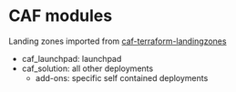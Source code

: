 # CAF modules

Landing zones imported from [caf-terraform-landingzones](https://github.com/Azure/caf-terraform-landingzones)
- caf_launchpad: launchpad
- caf_solution: all other deployments
  - add-ons: specific self contained deployments

